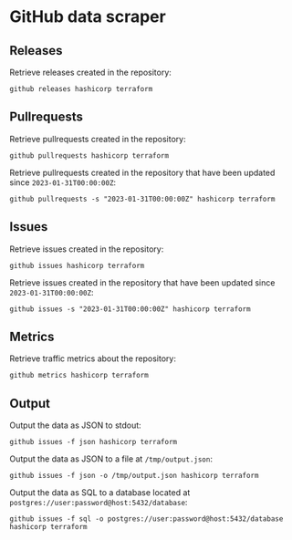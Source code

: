 # GitHub data scraper

## Releases

Retrieve releases created in the repository:

```shell
github releases hashicorp terraform
```

## Pullrequests

Retrieve pullrequests created in the repository:

```shell
github pullrequests hashicorp terraform
```

Retrieve pullrequests created in the repository that have been updated since `2023-01-31T00:00:00Z`:

```shell
github pullrequests -s "2023-01-31T00:00:00Z" hashicorp terraform
```

## Issues

Retrieve issues created in the repository:

```shell
github issues hashicorp terraform
```

Retrieve issues created in the repository that have been updated since `2023-01-31T00:00:00Z`:

```shell
github issues -s "2023-01-31T00:00:00Z" hashicorp terraform
```

## Metrics

Retrieve traffic metrics about the repository:

```shell
github metrics hashicorp terraform
```

## Output

Output the data as JSON to stdout:

```shell
github issues -f json hashicorp terraform
```

Output the data as JSON to a file at `/tmp/output.json`:

```shell
github issues -f json -o /tmp/output.json hashicorp terraform
```

Output the data as SQL to a database located at `postgres://user:password@host:5432/database`:

```shell
github issues -f sql -o postgres://user:password@host:5432/database hashicorp terraform
```
